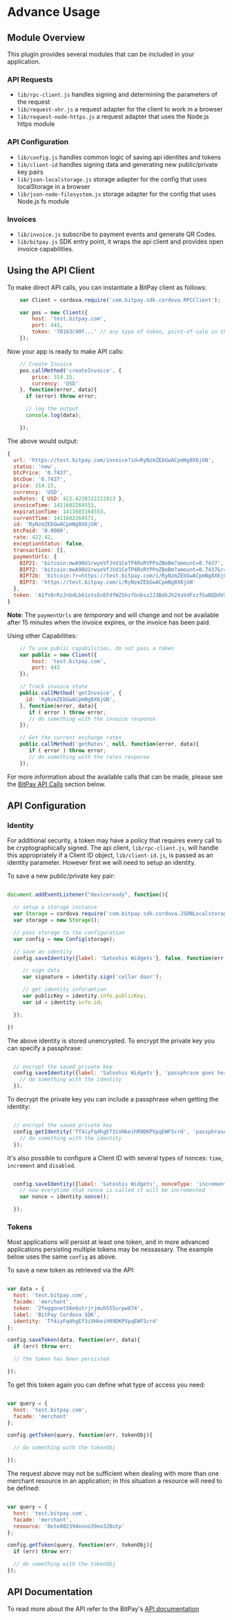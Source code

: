 # Advance Usage

## Module Overview

This plugin provides several modules that can be included in your application.

### API Requests

- `lib/rpc-client.js` handles signing and determining the parameters of the request
- `lib/request-xhr.js` a request adapter for the client to work in a browser
- `lib/request-node-https.js` a request adapter that uses the Node.js https module

### API Configuration

- `lib/config.js` handles common logic of saving api identites and tokens
- `lib/client-id` handles signing data and generating new public/private key pairs
- `lib/json-localstorage.js` storage adapter for the config that uses localStorage in a browser
- `lib/json-node-filesystem.js` storage adapter for the config that uses Node.js fs module

### Invoices

- `lib/invoice.js` subscribe to payment events and generate QR Codes.
- `lib/bitpay.js` SDK entry point, it wraps the api client and provides open invoice capabilities.

## Using the API Client

To make direct API calls, you can instantiate a BitPay client as follows:

```javascript
    var Client = cordova.require('com.bitpay.sdk.cordova.RPCClient');

    var pos = new Client({
        host: 'test.bitpay.com',
        port: 443,
        token: '70163c90f...' // any type of token, point-of-sale in the example below
    });

```

Now your app is ready to make API calls:

```javascript
    // Create Invoice
    pos.callMethod('createInvoice', {
        price: 314.15,
        currency: 'USD'
    }, function(error, data){
      if (error) throw error;

      // log the output
      console.log(data);

    });
```

The above would output:

```javascript
{
  url: 'https://test.bitpay.com/invoice?id=RyNzmZEbGwACpmNg8X6jGN',
  status: 'new',
  btcPrice: '0.7437',
  btcDue: '0.7437',
  price: 314.15,
  currency: 'USD',
  exRates: { USD: 422.4228332222813 },
  invoiceTime: 1411602264553,
  expirationTime: 1411603164553,
  currentTime: 1411602264571,
  id: 'RyNzmZEbGwACpmNg8X6jGN',
  btcPaid: '0.0000',
  rate: 422.42,
  exceptionStatus: false,
  transactions: [],
  paymentUrls: {
    BIP21: 'bitcoin:mwA98U1rwyeVfJVd1CeTP4RxRYPPoZBeBm?amount=0.7437',
    BIP72: 'bitcoin:mwA98U1rwyeVfJVd1CeTP4RxRYPPoZBeBm?amount=0.7437&r=https://test.bitpay.com/i/RyNzmZEbGwACpmNg8X6jGN',
    BIP72b: 'bitcoin:?r=https://test.bitpay.com/i/RyNzmZEbGwACpmNg8X6jGN',
    BIP73: 'https://test.bitpay.com/i/RyNzmZEbGwACpmNg8X6jGN'
  },
  token: 'A1fV8rRzJnbdLb61stsEnEFdfWZShzfGnbsz2J3BdkJh2XaVdFxzfGaBQDdVS2sn9M'
}
```

**Note**: The `paymentUrls` are *temporary* and will change and not be available after 15 minutes when the invoice expires, or the invoice has been paid.

Using other Capabilities:

```javascript
    // To use public capabilities, do not pass a token
    var public = new Client({
        host: 'test.bitpay.com',
        port: 443
    });

    // Track invoice state
    public.callMethod('getInvoice', {
      id: 'RyNzmZEbGwACpmNg8X6jGN',
    }, function(error, data){
       if ( error ) throw error;
       // do something with the invoice response
    });

    // Get the current exchange rates
    public.callMethod('getRates', null, function(error, data){
       if ( error ) throw error;
       // do something with the rates response
    });

```

For more information about the available calls that can be made, please see the [BitPay API Calls](api.md) section below.

## API Configuration

### Identity

For additional security, a token may have a policy that requires every call to be cryptographically signed. The api client, `lib/rpc-client.js`, will handle this appropriately if a Client ID object, `lib/client-id.js`, is passed as an identity parameter. However first we will need to setup an identity.

To save a new public/private key pair:

```javascript

document.addEventListener("deviceready", function(){

  // setup a storage instance
  var Storage = cordova.require('com.bitpay.sdk.cordova.JSONLocalstorage');
  var storage = new Storage();

  // pass storage to the configuration
  var config = new Config(storage);

  // save an identity
  config.saveIdentity({label: 'Satoshis Widgets'}, false, function(err, identity){

     // sign data
     var signature = identity.sign('cellar door');

     // get identity inforamtion
     var publicKey = identity.info.publicKey;
     var id = identity.info.id;

  });

})
```

The above identity is stored unencrypted. To encrypt the private key you can specify a passphrase:

```javascript

  // encrypt the saved private key
  config.saveIdentity({label: 'Satoshis Widgets'}, 'passphrase goes here', function(err, identity){
    // do something with the identity
  });

```

To decrypt the private key you can include a passphrase when getting the identity:

```javascript

  // encrypt the saved private key
  config.getIdentity('Tf4iyFq4hgEf3iVHkeihR9DKPVpqEWF5crd', 'passphrase goes here', function(err, identity){
    // do something with the identity
  });

```

It's also possible to configure a Client ID with several types of nonces: `time`, `increment` and `disabled`.

```javascript

  config.saveIdentity({label: 'Satoshis Widgets', nonceType: 'increment'}, false, function(err, identity){
    // now everytime that nonce is called it will be incremented
    var nonce = identity.nonce();

  });

```

### Tokens

Most applications will persist at least one token, and in more advanced applications persisting multiple tokens may be nessassary. The example below uses the same `config` as above.

To save a new token as retrieved via the API:

```javascript

var data = {
  host: 'test.bitpay.com',
  facade: 'merchant',
  token: '2feggonet56e6utrjrjmuh555urpw874',
  label: 'BitPay Cordova SDK',
  identity: 'Tf4iyFq4hgEf3iVHkeihR9DKPVpqEWF5crd'
};

config.saveToken(data, function(err, data){
  if (err) throw err;

  // the token has been persisted

});

```

To get this token again you can define what type of access you need:

```javascript

var query = {
  host: 'test.bitpay.com',
  facade: 'merchant'
};

config.getToken(query, function(err, tokenObj){

  // do something with the tokenObj

});

```

The request above may not be sufficient when dealing with more than one merchant resource in an application; in this situation a resource will need to be defined:

```javascript

var query = {
  host: 'test.bitpay.com',
  facade: 'merchant',
  resource: '8ete802394eono39eo320utp'
};

config.getToken(query, function(err, tokenObj){
  if (err) throw err;

  // do something with the tokenObj
});

```

## API Documentation
To read more about the API refer to the BitPay's [API documentation](https://bitpay.com/api)
